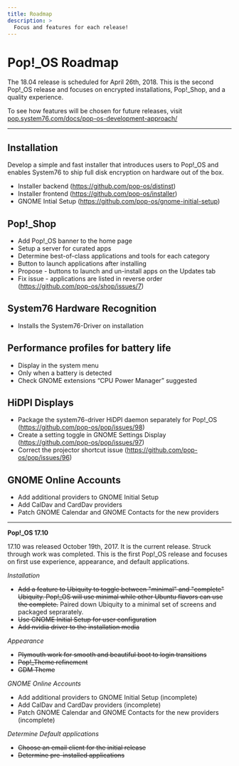 ```yaml
---
title: Roadmap
description: >
  Focus and features for each release!
---
```

# Pop!\_OS Roadmap

The 18.04 release is scheduled for April 26th, 2018. This is the second Pop!\_OS release and focuses on encrypted installations, Pop!\_Shop, and a quality experience.

To see how features will be chosen for future releases, visit [pop.system76.com/docs/pop-os-development-approach/](/docs/pop-os-development-approach/)

---

## Installation

Develop a simple and fast installer that introduces users to Pop!\_OS and enables System76 to ship full disk encryption on hardware out of the box.

* Installer backend (https://github.com/pop-os/distinst)
* Installer frontend (https://github.com/pop-os/installer)
* GNOME Intial Setup (https://github.com/pop-os/gnome-initial-setup)

## Pop!\_Shop

* Add Pop!\_OS banner to the home page
* Setup a server for curated apps
* Determine best-of-class applications and tools for each category
* Button to launch applications after installing
* Propose - buttons to launch and un-install apps on the Updates tab
* Fix issue - applications are listed in reverse order (https://github.com/pop-os/shop/issues/7)

## System76 Hardware Recognition

* Installs the System76-Driver on installation

## Performance profiles for battery life

* Display in the system menu
* Only when a battery is detected
* Check GNOME extensions “CPU Power Manager” suggested

## HiDPI Displays

* Package the system76-driver HiDPI daemon separately for Pop!\_OS (https://github.com/pop-os/pop/issues/98)
* Create a setting toggle in GNOME Settings Display (https://github.com/pop-os/pop/issues/97)
* Correct the projector shortcut issue (https://github.com/pop-os/pop/issues/96)

## GNOME Online Accounts

* Add additional providers to GNOME Initial Setup
* Add CalDav and CardDav providers
* Patch GNOME Calendar and GNOME Contacts for the new providers

---

**Pop!\_OS 17.10**

17.10 was released October 19th, 2017. It is the current release. Struck through work was completed. This is the first Pop!\_OS release and focuses on first use experience, appearance, and default applications.

*Installation*

* ~~Add a feature to Ubiquity to toggle between "minimal" and "complete" Ubiquity. Pop!\_OS will use minimal while other Ubuntu flavors can use the complete.~~ Paired down Ubiquity to a minimal set of screens and packaged seprarately.
* ~~Use GNOME Initial Setup for user configuration~~
* ~~Add nvidia driver to the installation media~~

*Appearance*

* ~~Plymouth work for smooth and beautiful boot to login transitions~~
* ~~Pop!\_Theme refinement~~
* ~~GDM Theme~~

*GNOME Online Accounts*

* Add additional providers to GNOME Initial Setup (incomplete)
* Add CalDav and CardDav providers (incomplete)
* Patch GNOME Calendar and GNOME Contacts for the new providers (incomplete)

*Determine Default applications*

* ~~Choose an email client for the initial release~~
* ~~Determine pre-installed applications~~

